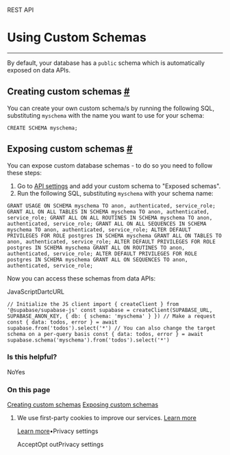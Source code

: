 REST API

# Using Custom Schemas

* * *

By default, your database has a `public` schema which is automatically exposed on data APIs.

## Creating custom schemas [\#](https://supabase.com/docs/guides/api/using-custom-schemas\#creating-custom-schemas)

You can create your own custom schema/s by running the following SQL, substituting `myschema` with the name you want to use for your schema:

`
CREATE SCHEMA myschema;
`

## Exposing custom schemas [\#](https://supabase.com/docs/guides/api/using-custom-schemas\#exposing-custom-schemas)

You can expose custom database schemas - to do so you need to follow these steps:

1. Go to [API settings](https://supabase.com/dashboard/project/_/settings/api) and add your custom schema to "Exposed schemas".
2. Run the following SQL, substituting `myschema` with your schema name:

`
GRANT USAGE ON SCHEMA myschema TO anon, authenticated, service_role;
GRANT ALL ON ALL TABLES IN SCHEMA myschema TO anon, authenticated, service_role;
GRANT ALL ON ALL ROUTINES IN SCHEMA myschema TO anon, authenticated, service_role;
GRANT ALL ON ALL SEQUENCES IN SCHEMA myschema TO anon, authenticated, service_role;
ALTER DEFAULT PRIVILEGES FOR ROLE postgres IN SCHEMA myschema GRANT ALL ON TABLES TO anon, authenticated, service_role;
ALTER DEFAULT PRIVILEGES FOR ROLE postgres IN SCHEMA myschema GRANT ALL ON ROUTINES TO anon, authenticated, service_role;
ALTER DEFAULT PRIVILEGES FOR ROLE postgres IN SCHEMA myschema GRANT ALL ON SEQUENCES TO anon, authenticated, service_role;
`

Now you can access these schemas from data APIs:

JavaScriptDartcURL

`
// Initialize the JS client
import { createClient } from '@supabase/supabase-js'
const supabase = createClient(SUPABASE_URL, SUPABASE_ANON_KEY, { db: { schema: 'myschema' } })
// Make a request
const { data: todos, error } = await supabase.from('todos').select('*')
// You can also change the target schema on a per-query basis
const { data: todos, error } = await supabase.schema('myschema').from('todos').select('*')
`

### Is this helpful?

NoYes

### On this page

[Creating custom schemas](https://supabase.com/docs/guides/api/using-custom-schemas#creating-custom-schemas) [Exposing custom schemas](https://supabase.com/docs/guides/api/using-custom-schemas#exposing-custom-schemas)

1. We use first-party cookies to improve our services. [Learn more](https://supabase.com/privacy#8-cookies-and-similar-technologies-used-on-our-european-services)



   [Learn more](https://supabase.com/privacy#8-cookies-and-similar-technologies-used-on-our-european-services)•Privacy settings





   AcceptOpt outPrivacy settings